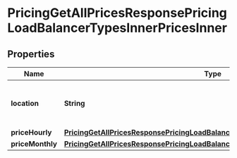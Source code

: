 

# PricingGetAllPricesResponsePricingLoadBalancerTypesInnerPricesInner


## Properties

| Name | Type | Description | Notes |
|------------ | ------------- | ------------- | -------------|
|**location** | **String** | Name of the Location the price is for |  |
|**priceHourly** | [**PricingGetAllPricesResponsePricingLoadBalancerTypesInnerPricesInnerPriceHourly**](PricingGetAllPricesResponsePricingLoadBalancerTypesInnerPricesInnerPriceHourly.md) |  |  |
|**priceMonthly** | [**PricingGetAllPricesResponsePricingLoadBalancerTypesInnerPricesInnerPriceMonthly**](PricingGetAllPricesResponsePricingLoadBalancerTypesInnerPricesInnerPriceMonthly.md) |  |  |



